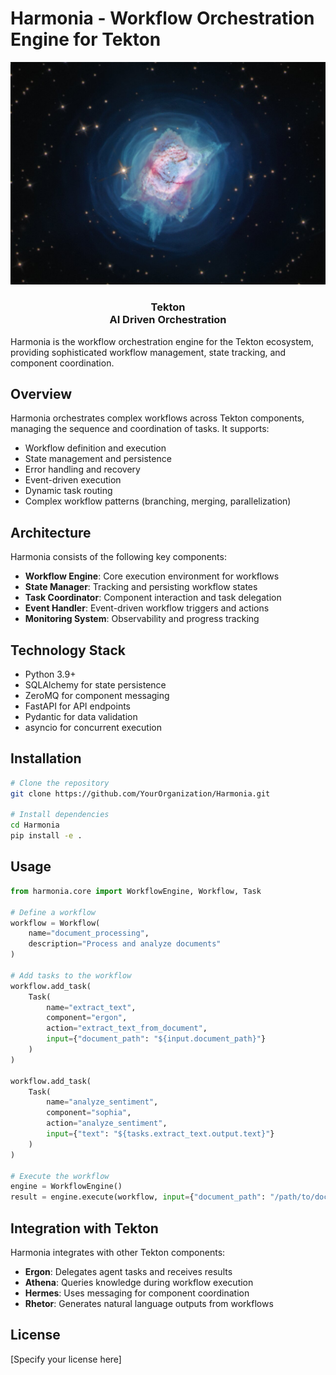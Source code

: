 # Harmonia - Workflow Orchestration Engine for Tekton

<div align="center">
  <img src="images/icon.jpg" alt="Harmonia Logo" width="800"/>
  <h3>Tekton<br>AI Driven Orchestration</h3>
</div>


Harmonia is the workflow orchestration engine for the Tekton ecosystem, providing sophisticated workflow management, state tracking, and component coordination.

## Overview

Harmonia orchestrates complex workflows across Tekton components, managing the sequence and coordination of tasks. It supports:

- Workflow definition and execution
- State management and persistence
- Error handling and recovery
- Event-driven execution
- Dynamic task routing
- Complex workflow patterns (branching, merging, parallelization)

## Architecture

Harmonia consists of the following key components:

- **Workflow Engine**: Core execution environment for workflows
- **State Manager**: Tracking and persisting workflow states
- **Task Coordinator**: Component interaction and task delegation
- **Event Handler**: Event-driven workflow triggers and actions
- **Monitoring System**: Observability and progress tracking

## Technology Stack

- Python 3.9+
- SQLAlchemy for state persistence
- ZeroMQ for component messaging
- FastAPI for API endpoints
- Pydantic for data validation
- asyncio for concurrent execution

## Installation

```bash
# Clone the repository
git clone https://github.com/YourOrganization/Harmonia.git

# Install dependencies
cd Harmonia
pip install -e .
```

## Usage

```python
from harmonia.core import WorkflowEngine, Workflow, Task

# Define a workflow
workflow = Workflow(
    name="document_processing",
    description="Process and analyze documents"
)

# Add tasks to the workflow
workflow.add_task(
    Task(
        name="extract_text",
        component="ergon",
        action="extract_text_from_document",
        input={"document_path": "${input.document_path}"}
    )
)

workflow.add_task(
    Task(
        name="analyze_sentiment",
        component="sophia",
        action="analyze_sentiment",
        input={"text": "${tasks.extract_text.output.text}"}
    )
)

# Execute the workflow
engine = WorkflowEngine()
result = engine.execute(workflow, input={"document_path": "/path/to/document.pdf"})
```

## Integration with Tekton

Harmonia integrates with other Tekton components:

- **Ergon**: Delegates agent tasks and receives results
- **Athena**: Queries knowledge during workflow execution
- **Hermes**: Uses messaging for component coordination
- **Rhetor**: Generates natural language outputs from workflows

## License

[Specify your license here]
